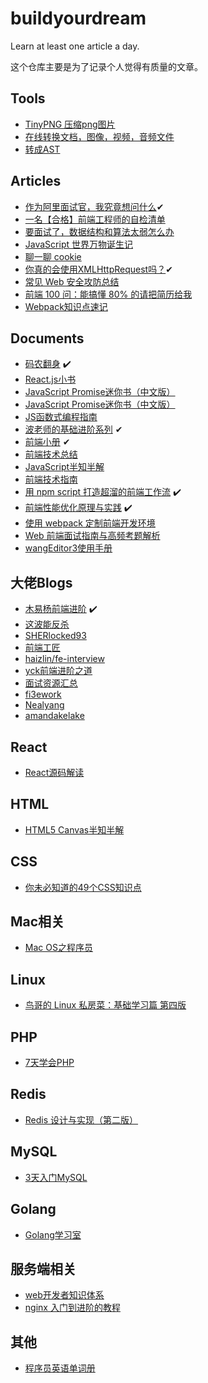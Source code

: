 # buildyourdream
Learn at least one article a day.

这个仓库主要是为了记录个人觉得有质量的文章。

## Tools
* [TinyPNG 压缩png图片](https://tinypng.com/)
* [在线转换文档，图像，视频，音频文件](https://www.aconvert.com/cn/pdf/) 
* [转成AST](https://astexplorer.net/) 

## Articles
* [作为阿里面试官，我究竟想问什么](https://mp.weixin.qq.com/s/VOJTCsIXfyQAjwDmm3hWAQ)✔	
* [一名【合格】前端工程师的自检清单](https://mp.weixin.qq.com/s/3ToRzVXIDMIgbs_U4ySsww)
* [要面试了，数据结构和算法太弱怎么办](https://mp.weixin.qq.com/s/wnjsBeqBpnNTwbWCWcHTqg)
* [JavaScript 世界万物诞生记](https://zhuanlan.zhihu.com/p/22989691) 
* [聊一聊 cookie](https://segmentfault.com/a/1190000004556040)
* [你真的会使用XMLHttpRequest吗？](https://segmentfault.com/a/1190000004322487)✔	
* [常见 Web 安全攻防总结](https://juejin.im/entry/5a559dd36fb9a01c9e45d896)
* [前端 100 问：能搞懂 80% 的请把简历给我](https://juejin.im/post/5d23e750f265da1b855c7bbe)
* [Webpack知识点速记](https://juejin.im/post/5d609b17e51d4561df7805b8?utm_source=gold_browser_extension)

## Documents
* [码农翻身](https://blog.csdn.net/fanpeihua123/article/details/58151161) ✔️
* [React.js小书](http://huziketang.mangojuice.top/books/react/lesson1)
* [JavaScript Promise迷你书（中文版）](http://liubin.org/promises-book/)
* [JavaScript Promise迷你书（中文版）](https://www.kancloud.cn/kancloud/promises-book/44237)
* [JS函数式编程指南](https://llh911001.gitbooks.io/mostly-adequate-guide-chinese/content/) 
* [波老师的基础进阶系列](https://yangbo5207.github.io/wutongluo/) ✔	
* [前端小册](https://www.kancloud.cn/chenmk/web-knowledges/1149024) ✔	
* [前端技术总结](https://www.kancloud.cn/zhangqh/front/937678) 
* [JavaScript半知半解](https://www.kancloud.cn/dennis/tgjavascript/241800) 
* [前端技术指南](https://www.kancloud.cn/csnikey/fe-guide/334383) 
* [用 npm script 打造超溜的前端工作流](https://www.kancloud.cn/sllyli/npm-script/1243450) ✔️
* [前端性能优化原理与实践](https://www.kancloud.cn/sllyli/performance/1242194) ✔️
* [使用 webpack 定制前端开发环境](https://www.kancloud.cn/sllyli/webpack/1242347) 
* [Web 前端面试指南与高频考题解析](https://www.kancloud.cn/sllyli/s1212/1242126)
* [wangEditor3使用手册](https://www.kancloud.cn/wangfupeng/wangeditor3/332599)

## 大佬Blogs
* [木易杨前端进阶](https://muyiy.cn/blog/) ✔️
* [这波能反杀](https://segmentfault.com/u/meetbo) 
* [SHERlocked93](https://github.com/SHERlocked93/blog)
* [前端工匠](https://github.com/ljianshu/Blog)
* [haizlin/fe-interview](https://github.com/haizlin/fe-interview/issues) 
* [yck前端进阶之道](https://yuchengkai.cn/home/)
* [面试资源汇总](https://github.com/abc-club/free-resources/blob/master/INTERVIEW.md)
* [fi3ework](https://github.com/fi3ework/blog/issues)
* [Nealyang](https://github.com/Nealyang/PersonalBlog) 
* [amandakelake](https://github.com/amandakelake/blog) 

## React
* [React源码解读](https://react.jokcy.me/)

## HTML
* [HTML5 Canvas半知半解](https://www.kancloud.cn/dennis/canvas/340109)

## CSS
* [你未必知道的49个CSS知识点](https://juejin.im/post/5d3eca78e51d4561cb5dde12)

## Mac相关
* [Mac OS之程序员](https://www.kancloud.cn/chandler/mac_os/480595) 

## Linux
* [鸟哥的 Linux 私房菜：基础学习篇 第四版](https://www.kancloud.cn/wizardforcel/vbird-linux-basic-4e/152191)

## PHP
* [7天学会PHP](https://www.kancloud.cn/phpxy/phpbook/33183)

## Redis
* [Redis 设计与实现（第二版）](https://www.kancloud.cn/kancloud/redisbook/63822) 

## MySQL
* [3天入门MySQL](https://www.kancloud.cn/phpxy/mysql_cookbook/146038)

## Golang
* [Golang学习室](https://www.kancloud.cn/digest/batu-go/153529)

## 服务端相关
* [web开发者知识体系](https://www.kancloud.cn/martist/ma_zhao_liu/370443) 
* [nginx 入门到进阶的教程](https://www.kancloud.cn/hfpp2012/nginx-tutorial/467009)

## 其他
* [程序员英语单词册](https://www.kancloud.cn/haixu926611/study-english/112096)
